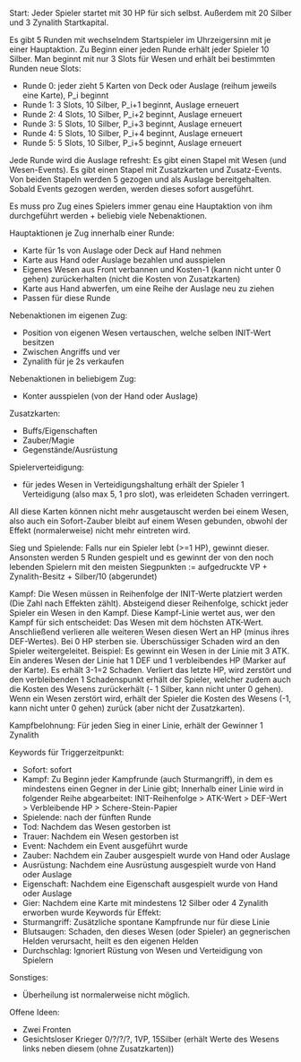 Start: Jeder Spieler startet mit 30 HP für sich selbst.
Außerdem mit 20 Silber und 3 Zynalith Startkapital.


Es gibt 5 Runden mit wechselndem Startspieler im Uhrzeigersinn mit je einer Hauptaktion. Zu Beginn einer jeden Runde erhält jeder Spieler 10 Silber.
Man beginnt mit nur 3 Slots für Wesen und erhält bei bestimmten Runden neue Slots:
- Runde 0: jeder zieht 5 Karten von Deck oder Auslage (reihum jeweils eine Karte), P_i beginnt
- Runde 1: 3 Slots, 10 Silber, P_i+1 beginnt, Auslage erneuert
- Runde 2: 4 Slots, 10 Silber, P_i+2 beginnt, Auslage erneuert
- Runde 3: 5 Slots, 10 Silber, P_i+3 beginnt, Auslage erneuert
- Runde 4: 5 Slots, 10 Silber, P_i+4 beginnt, Auslage erneuert
- Runde 5: 5 Slots, 10 Silber, P_i+5 beginnt, Auslage erneuert

Jede Runde wird die Auslage refresht:
Es gibt einen Stapel mit Wesen (und Wesen-Events).
Es gibt einen Stapel mit Zusatzkarten und Zusatz-Events.
Von beiden Stapeln werden 5 gezogen und als Auslage bereitgehalten.
Sobald Events gezogen werden, werden dieses sofort ausgeführt.

Es muss pro Zug eines Spielers immer genau eine Hauptaktion von ihm durchgeführt werden + beliebig viele Nebenaktionen.

Hauptaktionen je Zug innerhalb einer Runde:
- Karte für 1s von Auslage oder Deck auf Hand nehmen
- Karte aus Hand oder Auslage bezahlen und ausspielen
- Eigenes Wesen aus Front verbannen und Kosten-1 (kann nicht unter 0 gehen) zurückerhalten (nicht die Kosten von Zusatzkarten)
- Karte aus Hand abwerfen, um eine Reihe der Auslage neu zu ziehen
- Passen für diese Runde

Nebenaktionen im eigenen Zug:
- Position von eigenen Wesen vertauschen, welche selben INIT-Wert besitzen
- Zwischen Angriffs und ver
- Zynalith für je 2s verkaufen

Nebenaktionen in beliebigem Zug:
- Konter ausspielen (von der Hand oder Auslage)


Zusatzkarten:
- Buffs/Eigenschaften
- Zauber/Magie
- Gegenstände/Ausrüstung


Spielerverteidigung:
- für jedes Wesen in Verteidigungshaltung erhält der Spieler 1 Verteidigung (also max 5, 1 pro slot), was erleideten Schaden verringert.

All diese Karten können nicht mehr ausgetauscht werden bei einem Wesen, also auch ein Sofort-Zauber bleibt auf einem Wesen gebunden, obwohl der Effekt (normalerweise) nicht mehr eintreten wird.


Sieg und Spielende:
Falls nur ein Spieler lebt (>=1 HP), gewinnt dieser.
Ansonsten werden 5 Runden gespielt und es gewinnt der von den noch lebenden Spielern mit den meisten Siegpunkten := aufgedruckte VP + Zynalith-Besitz + Silber/10 (abgerundet)


Kampf:
Die Wesen müssen in Reihenfolge der INIT-Werte platziert werden (Die Zahl nach Effekten zählt).
Absteigend dieser Reihenfolge, schickt jeder Spieler ein Wesen in den Kampf. Diese Kampf-Linie wertet aus, wer den Kampf für sich entscheidet: Das Wesen mit dem höchsten ATK-Wert. Anschließend verlieren alle weiteren Wesen diesen Wert an HP (minus ihres DEF-Wertes). Bei 0 HP sterben sie. Überschüssiger Schaden wird an den Spieler weitergeleitet.
Beispiel: Es gewinnt ein Wesen in der Linie mit 3 ATK. Ein anderes Wesen der Linie hat 1 DEF und 1 verbleibendes HP (Marker auf der Karte). Es erhält 3-1=2 Schaden. Verliert das letzte HP, wird zerstört und den verbleibenden 1 Schadenspunkt erhält der Spieler, welcher zudem auch die Kosten des Wesens zurückerhält (- 1 Silber, kann nicht unter 0 gehen).
Wenn ein Wesen zerstört wird, erhält der Spieler die Kosten des Wesens (-1, kann nicht unter 0 gehen) zurück (aber nicht der Zusatzkarten).

Kampfbelohnung:
Für jeden Sieg in einer Linie, erhält der Gewinner 1 Zynalith

Keywords für Triggerzeitpunkt:
- Sofort: sofort
- Kampf: Zu Beginn jeder Kampfrunde (auch Sturmangriff), in dem es mindestens einen Gegner in der Linie gibt; Innerhalb einer Linie wird in folgender Reihe abgearbeitet: INIT-Reihenfolge > ATK-Wert > DEF-Wert > Verbleibende HP > Schere-Stein-Papier
- Spielende: nach der fünften Runde
- Tod: Nachdem das Wesen gestorben ist
- Trauer: Nachdem ein Wesen gestorben ist
- Event: Nachdem ein Event ausgeführt wurde
- Zauber: Nachdem ein Zauber ausgespielt wurde von Hand oder Auslage
- Ausrüstung: Nachdem eine Ausrüstung ausgespielt wurde von Hand oder Auslage
- Eigenschaft: Nachdem eine Eigenschaft ausgespielt wurde von Hand oder Auslage
- Gier: Nachdem eine Karte mit mindestens 12 Silber oder 4 Zynalith erworben wurde
Keywords für Effekt:
- Sturmangriff: Zusätzliche spontane Kampfrunde nur für diese Linie
- Blutsaugen: Schaden, den dieses Wesen (oder Spieler) an gegnerischen Helden verursacht, heilt es den eigenen Helden
- Durchschlag: Ignoriert Rüstung von Wesen und Verteidigung von Spielern


Sonstiges:
- Überheilung ist normalerweise nicht möglich.

Offene Ideen:
- Zwei Fronten
- Gesichtsloser Krieger 0/?/?/?, 1VP, 15Silber (erhält Werte des Wesens links neben diesem (ohne Zusatzkarten))